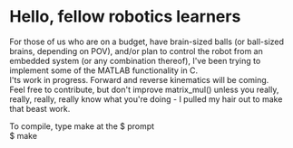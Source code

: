 <h1>Hello, fellow robotics learners</h1>
For those of us who are on a budget, have brain-sized balls (or ball-sized brains, depending on POV),
and/or plan to control the robot from an embedded system (or any combination thereof), I've been trying to implement some of the MATLAB functionality in C.<br>
I'ts work in progress. Forward and reverse kinematics will be coming.<br>
Feel free to contribute, but don't improve matrix_mul() unless you really, really, really, really know what you're doing - I pulled my hair out to make that beast work.

To compile, type make at the $ prompt<br>
$ make
